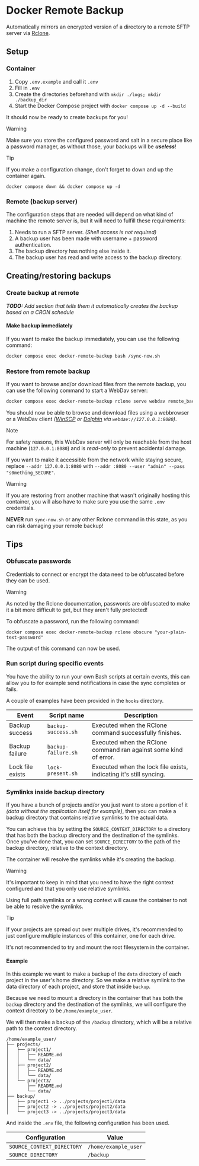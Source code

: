 # Docker Remote Backup
Automatically mirrors an encrypted version of a directory to a remote SFTP server via [Rclone](https://rclone.org/).


## Setup
### Container
1. Copy `.env.example` and call it `.env`
2. Fill in `.env`
3. Create the directories beforehand with `mkdir ./logs; mkdir ./backup_dir`
4. Start the Docker Compose project with `docker compose up -d --build`

It should now be ready to create backups for you!

> [!WARNING]
> Make sure you store the configured password and salt in a secure place like a password manager, as without those, your backups will be ***useless***!

> [!TIP]
> If you make a configuration change, don't forget to down and up the container again.
>
> `docker compose down && docker compose up -d`


### Remote (backup server)
The configuration steps that are needed will depend on what kind of machine the remote server is, but it will need to fulfill these requirements:

1. Needs to run a SFTP server. _(Shell access is not required)_
2. A backup user has been made with username + password authentication.
3. The backup directory has nothing else inside it.
4. The backup user has read and write access to the backup directory.


## Creating/restoring backups
### Create backup at remote
***TODO:** Add section that tells them it automatically creates the backup based on a CRON schedule*

#### Make backup immediately
If you want to make the backup immediately, you can use the following command:
```bash
docker compose exec docker-remote-backup bash /sync-now.sh
```


### Restore from remote backup
If you want to browse and/or download files from the remote backup, you can use the following command to start a WebDav server:

```bash
docker compose exec docker-remote-backup rclone serve webdav remote_backup:/ --addr 127.0.0.1:8080 --read-only
```

You should now be able to browse and download files using a webbrowser or a WebDav client _([WinSCP](https://winscp.net/eng/index.php) or [Dolphin](https://apps.kde.org/dolphin/) via `webdav://127.0.0.1:8080`)_.

> [!NOTE]
> For safety reasons, this WebDav server will only be reachable from the host machine (`127.0.0.1:8080`) and is _read-only_ to prevent accidental damage.
>
> If you want to make it accessible from the network while staying secure, replace `--addr 127.0.0.1:8080` with `--addr :8080 --user "admin" --pass "s0mething_SECURE"`.

> [!WARNING]
> If you are restoring from another machine that wasn't originally hosting this container, you will also have to make sure you use the same `.env` credentials.
>
> **NEVER** run `sync-now.sh` or any other Rclone command in this state, as you can risk damaging your remote backup!


## Tips
### Obfuscate passwords
Credentials to connect or encrypt the data need to be obfuscated before they can be used.

> [!WARNING]
> As noted by the Rclone documentation, passwords are obfuscated to make it a bit more difficult to get, but they aren't fully protected!

To obfuscate a password, run the following command:

`docker compose exec docker-remote-backup rclone obscure "your-plain-text-password"`

The output of this command can now be used.


### Run script during specific events
You have the ability to run your own Bash scripts at certain events, this can allow you to for example send notifications in case the sync completes or fails.

A couple of examples have been provided in the `hooks` directory.

| Event            | Script name         | Description                                                        |
|------------------|---------------------|--------------------------------------------------------------------|
| Backup success   | `backup-success.sh` | Executed when the RClone command successfully finishes.            |
| Backup failure   | `backup-failure.sh` | Executed when the RClone command ran against some kind of error.   |
| Lock file exists | `lock-present.sh`   | Executed when the lock file exists, indicating it's still syncing. |


### Symlinks inside backup directory
If you have a bunch of projects and/or you just want to store a portion of it _(data without the application itself for example)_, then you can make a backup directory that contains relative symlinks to the actual data.

You can achieve this by setting the `SOURCE_CONTEXT_DIRECTORY` to a directory that has both the backup directory and the destination of the symlinks.
Once you've done that, you can set `SOURCE_DIRECTORY` to the path of the backup directory, relative to the context directory.

The container will resolve the symlinks while it's creating the backup.

> [!WARNING]
> It's important to keep in mind that you need to have the right context configured and that you only use relative symlinks.
>
> Using full path symlinks or a wrong context will cause the container to not be able to resolve the symlinks.

> [!TIP]
> If your projects are spread out over multiple drives, it's recommended to just configure multiple instances of this container, one for each drive.
>
> It's not recommended to try and mount the root filesystem in the container.


#### Example
In this example we want to make a backup of the `data` directory of each project in the user's home directory.
So we make a relative symlink to the data directory of each project, and store that inside `backup`.

Because we need to mount a directory in the container that has both the `backup` directory and the destination of the symlinks, we will configure the context directory to be `/home/example_user`.

We will then make a backup of the `/backup` directory, which will be a relative path to the context directory.

```
/home/example_user/
├── projects/
│   ├── project1/
│   │   ├── README.md
│   │   └── data/
│   ├── project2/
│   │   ├── README.md
│   │   └── data/
│   └── project3/
│       ├── README.md
│       └── data/
├── backup/
│   ├── project1 -> ../projects/project1/data
│   ├── project2 -> ../projects/project2/data
│   └── project3 -> ../projects/project3/data
```

And inside the `.env` file, the following configuration has been used.

| Configuration              | Value                |
|----------------------------|----------------------|
| `SOURCE_CONTEXT_DIRECTORY` | `/home/example_user` |
| `SOURCE_DIRECTORY`         | `/backup`            |

